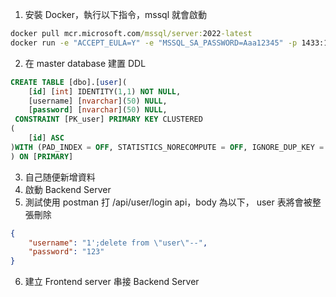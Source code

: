 1. 安裝 Docker，執行以下指令，mssql 就會啟動
```bat
docker pull mcr.microsoft.com/mssql/server:2022-latest
docker run -e "ACCEPT_EULA=Y" -e "MSSQL_SA_PASSWORD=Aaa12345" -p 1433:1433 --name sql1 --hostname sql1 -d mcr.microsoft.com/mssql/server:2022-latest
```
2. 在 master database 建置 DDL
```sql
CREATE TABLE [dbo].[user](
	[id] [int] IDENTITY(1,1) NOT NULL,
	[username] [nvarchar](50) NULL,
	[password] [nvarchar](50) NULL,
 CONSTRAINT [PK_user] PRIMARY KEY CLUSTERED 
(
	[id] ASC
)WITH (PAD_INDEX = OFF, STATISTICS_NORECOMPUTE = OFF, IGNORE_DUP_KEY = OFF, ALLOW_ROW_LOCKS = ON, ALLOW_PAGE_LOCKS = ON, OPTIMIZE_FOR_SEQUENTIAL_KEY = OFF) ON [PRIMARY]
) ON [PRIMARY]
```
3. 自己随便新增資料
4. 啟動 Backend Server
5. 測試使用 postman 打 /api/user/login api，body 為以下， user 表將會被整張刪除
```json 
{
    "username": "1';delete from \"user\"--",
    "password": "123"
} 
```
6. 建立 Frontend server 串接 Backend Server